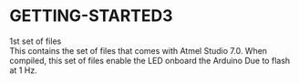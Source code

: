 # GETTING-STARTED3
1st set of files  
This contains the set of files that comes with Atmel Studio 7.0. When compiled, this set of files
enable the LED onboard the Arduino Due to flash at 1 Hz.

